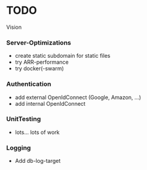 # TODO #

Vision

### Server-Optimizations ###

* create static subdomain for static files
* try ARR-performance
* try docker(-swarm)

### Authentication ###

* add external OpenIdConnect (Google, Amazon, ...)
* add internal OpenIdConnect

### UnitTesting ###
* lots... lots of work

### Logging ###
* Add db-log-target